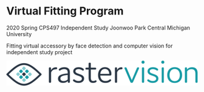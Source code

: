 # Virtual Fitting Program
  2020 Spring CPS497 Independent Study
  Joonwoo Park
  Central Michigan University
  
Fitting virtual accessory by face detection and computer vision for independent study project

![Logo](docs/logo.png)
&nbsp;
